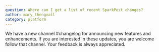 ```yaml
---
question: Where can I get a list of recent SparkPost changes?
author: mary_thengvall
category: platform
---
```

We have a new channel #changelog for announcing new features and enhancements. If you are interested in these updates, you are welcome follow that channel. Your feedback is always appreciated.
